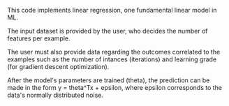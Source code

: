 This code implements linear regression, one fundamental linear model in ML.

The input dataset is provided by the user, who decides the number of features per example.

The user must also provide data regarding the outcomes correlated to the examples such as the number of intances (iterations) and learning grade (for gradient descent optimization).

After the model's parameters are trained (theta), the prediction can be made in the form y = theta^Tx + epsilon, where epsilon corresponds to the data's normally distributed noise.
